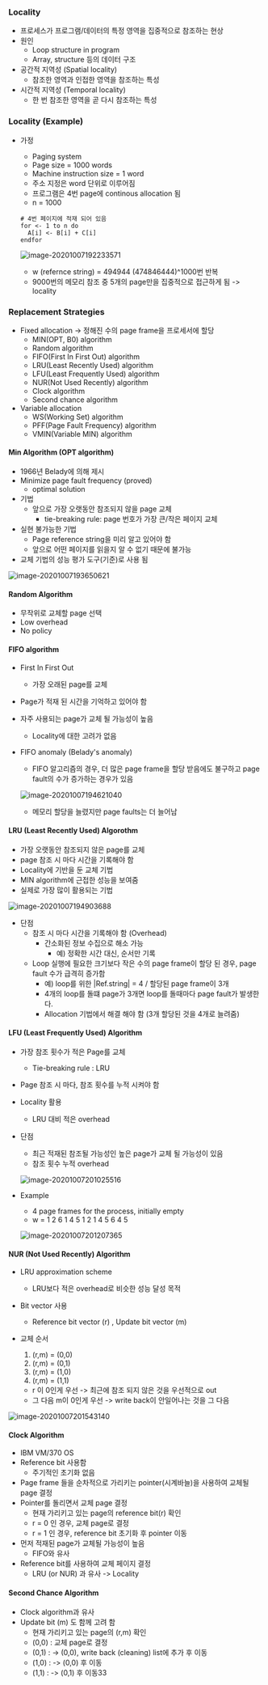 ### Locality

- 프로세스가 프로그램/데이터의 특정 영역을 집중적으로 참조하는 현상
- 원인
  - Loop structure in program
  - Array, structure 등의 데이터 구조
- 공간적 지역성 (Spatial locality)
  - 참조한 영역과 인접한 영역을 참조하는 특성
- 시간적 지역성 (Temporal locality)
  - 한 번 참조한 영역을 곧 다시 참조하는 특성

### Locality (Example)

- 가정

  - Paging system
  - Page size = 1000 words
  - Machine instruction size = 1 word
  - 주소 지정은 word 단위로 이루어짐
  - 프로그램은 4번 page에 continous allocation 됨
  - n = 1000

  ```pseudocode
  # 4번 페이지에 적재 되어 있음
  for <- 1 to n do
  	A[i] <- B[i] + C[i]
  endfor
  ```

  ![image-20201007192233571](images\image-20201007192233571.png)

  - w (refernce string) = 494944 (474846444)^1000번 반복
  - 9000번의 메모리 참조 중 5개의 page만을 집중적으로 접근하게 됨 -> locality

### Replacement Strategies

- Fixed allocation -> 정해진 수의 page frame을 프로세서에 할당
  - MIN(OPT, B0) algorithm
  - Random algorithm
  - FIFO(First In First Out) algorithm
  - LRU(Least Recently Used) algorithm
  - LFU(Least Frequently Used) algorithm
  - NUR(Not Used Recently) algorithm
  - Clock algorithm
  - Second chance algorithm
- Variable allocation
  - WS(Working Set) algorithm
  - PFF(Page Fault Frequency) algorithm
  - VMIN(Variable MIN) algorithm

#### Min Algorithm (OPT algorithm)

- 1966년 Belady에 의해 제시
- Minimize page fault frequency (proved)
  - optimal solution
- 기법
  - 앞으로 가장 오랫동안 참조되지 않을 page 교체
    - tie-breaking rule: page 번호가 가장 큰/작은 페이지 교체
- 실현 불가능한 기법 
  - Page reference string을 미리 알고 있어야 함
  - 앞으로 어떤 페이지를 읽을지 알 수 없기 때문에 불가능
- 교체 기법의 성능 평가 도구(기준)로 사용 됨

![image-20201007193650621](images\image-20201007193650621.png)

#### Random Algorithm

- 무작위로 교체할 page 선택
- Low overhead
- No policy

#### FIFO algorithm

- First In First Out

  - 가장 오래된 page를 교체

- Page가 적재 된 시간을 기억하고 있어야 함

- 자주 사용되는 page가 교체 될 가능성이 높음

  - Locality에 대한 고려가 없음

- FIFO anomaly (Belady's anomaly)

  - FIFO 알고리즘의 경우, 더 많은 page frame을 할당 받음에도 불구하고 page fault의 수가 증가하는 경우가 있음

  ![image-20201007194621040](images\image-20201007194621040.png)

  - 메모리 할당을 늘렸지만 page faults는 더 늘어남

#### LRU (Least Recently Used) Algorothm

- 가장 오랫동안 참조되지 않은 page를 교체
- page 참조 시 마다 시간을 기록해야 함
- Locality에 기반을 둔 교체 기법
- MIN algorithm에 근접한 성능을 보여줌
- 실제로 가장 많이 활용되는 기법

![image-20201007194903688](images\image-20201007194903688.png)

- 단점
  - 참조 시 마다 시간을 기록해야 함 (Overhead)
    - 간소화된 정보 수집으로 해소 가능
      - 예) 정확한 시간 대신, 순서만 기록
  - Loop 실행에 필요한 크기보다 작은 수의 page frame이 할당 된 경우, page fault 수가 급격히 증가함
    - 예) loop를 위한 |Ref.string| = 4 / 할당된 page frame이 3개
    - 4개의 loop를 돌떄 page가 3개면 loop를 돌때마다 page fault가 발생한다.
    - Allocation 기법에서 해결 해야 함 (3개 할당된 것을 4개로 늘려줌)

#### LFU (Least Frequently Used) Algorithm

- 가장 참조 횟수가 적은 Page를 교체

  - Tie-breaking rule : LRU

- Page 참조 시 마다, 참조 횟수를 누적 시켜야 함

- Locality 활용

  - LRU 대비 적은 overhead

- 단점

  - 최근 적재된 참조될 가능성인 높은 page가 교체 될 가능성이 있음
  - 참조 횟수 누적 overhead

   ![image-20201007201025516](images\image-20201007201025516.png)

- Example

  - 4 page frames for the process, initially empty
  - w = 1 2 6 1 4 5 1 2 1 4 5 6 4 5

   ![image-20201007201207365](images\image-20201007201207365.png)

#### NUR (Not Used Recently) Algorithm

- LRU approximation scheme

  - LRU보다 적은 overhead로 비슷한 성능 달성 목적

- Bit vector 사용

  - Reference bit vector (r) , Update bit vector (m)

- 교체 순서

  1. (r,m) = (0,0)
  2. (r,m) = (0,1)
  3. (r,m) = (1,0)
  4. (r,m) = (1,1)

  - r 이 0인게 우선 -> 최근에 참조 되지 않은 것을 우선적으로 out
  - 그 다음 m이 0인게 우선 -> write back이 안일어나는 것을  그 다음

![image-20201007201543140](images\image-20201007201543140.png)

#### Clock Algorithm

- IBM VM/370 OS
- Reference bit 사용함
  - 주기적인 초기화 없음
- Page frame 들을 순차적으로 가리키는 pointer(시계바늘)을 사용하여 교체될 page 결정
- Pointer를 돌리면서 교체 page 결정
  - 현재 가리키고 있는 page의 reference bit(r) 확인
  - r = 0 인 경우, 교체 page로 결정
  - r = 1 인 경우, reference bit 초기화 후 pointer 이동
- 먼저 적재된 page가 교체될 가능성이 높음
  - FIFO와 유사
- Reference bit를 사용하여 교체 페이지 결정
  - LRU (or NUR) 과 유사 -> Locality

#### Second Chance Algorithm

- Clock algorithm과 유사
- Update bit (m) 도 함께 고려 함
  - 현재 가리키고 있는 page의 (r,m) 확인
  - (0,0) : 교체 page로 결정
  - (0,1) : -> (0,0), write back (cleaning) list에 추가 후 이동
  - (1,0) : -> (0,0) 후 이동
  - (1,1) : -> (0,1) 후 이동33
